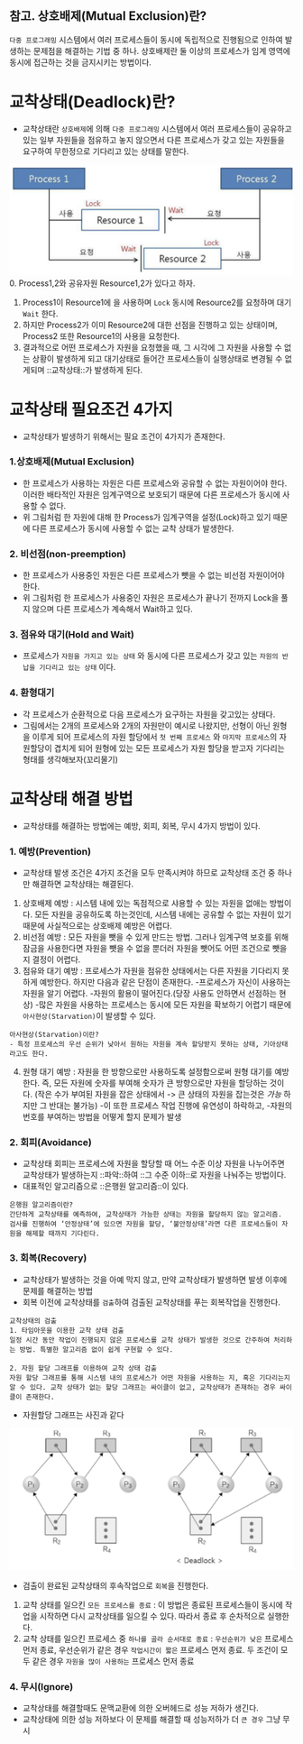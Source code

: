 ## 참고. 상호배제(Mutual Exclusion)란?
`다중 프로그래밍` 시스템에서 여러 프로세스들이 동시에 독립적으로 진행됨으로 인하여 발생하는 문제점을 해결하는 기법 중 하나. 상호배제란 둘 이상의 프로세스가 임계 영역에 동시에 접근하는 것을 금지시키는 방법이다.  


# 교착상태(Deadlock)란?
* 교착상태란 `상호배제`에 의해 `다중 프로그래밍` 시스템에서 여러 프로세스들이 공유하고 있는 일부 자원들을 점유하고 놓지 않으면서 다른 프로세스가 갖고 있는 자원들을 요구하여 무한정으로 기다리고 있는 상태를 말한다.

![deadlock](./images/deadlock1.png)
0. Process1,2와 공유자원 Resource1,2가 있다고 하자.
1. Process1이 Resource1에 을 사용하며 `Lock` 동시에 Resource2를 요청하며 대기 `Wait` 한다.
2. 하지만 Process2가 이미 Resource2에 대한 선점을 진행하고 있는 상태이며, Process2 또한 Resource1의 사용을 요청한다.
3. 결과적으로 어떤 프로세스가 자원을 요청했을 때, 그 시각에 그 자원을 사용할 수 없는 상황이 발생하게 되고 대기상태로 들어간 프로세스들이 실행상태로 변경될 수 없게되며 ::교착상태::가 발생하게 된다.


# 교착상태 필요조건 4가지
* 교착상태가 발생하기 위해서는 필요 조건이 4가지가 존재한다.

### 1.상호배제(Mutual Exclusion)
* 한 프로세스가 사용하는 자원은 다른 프로세스와 공유할 수 없는 자원이어야 한다. 이러한 배타적인 자원은 임계구역으로 보호되기 때문에 다른 프로세스가 동시에 사용할 수 없다.
* 위 그림처럼 한 자원에 대해 한 Process가 임계구역을 설정(Lock)하고 있기 때문에 다른 프로세스가 동시에 사용할 수 없는 교착 상태가 발생한다.

### 2. 비선점(non-preemption)
* 한 프로세스가 사용중인 자원은 다른 프로세스가 뺏을 수 없는 비선점 자원이어야 한다.
* 위 그림처럼 한 프로세스가 사용중인 자원은 프로세스가 끝나기 전까지 Lock을 풀지 않으며 다른 프로세스가 계속해서 Wait하고 있다.

### 3. 점유와 대기(Hold and Wait)
* 프로세스가 `자원을 가지고 있는 상태` 와 동시에 다른 프로세스가 갖고 있는 `자원의 반납을 기다리고 있는 상태` 이다.

### 4. 환형대기
* 각 프로세스가 순환적으로 다음 프로세스가 요구하는 자원을 갖고있는 상태다.
* 그림에서는 2개의 프로세스와 2개의 자원만이 예시로 나왔지만, 선형이 아닌 원형을 이루게 되어 프로세스의 자원 할당에서 `첫 번째 프로세스` 와 `마지막 프로세스`의 자원할당이 겹치게 되어 원형에 있는 모든 프로세스가 자원 할당을 받고자 기다리는 형태를 생각해보자(꼬리물기)

# 교착상태 해결 방법
* 교착상태를 해결하는 방법에는 예방, 회피, 회복, 무시 4가지 방법이 있다.

### 1. 예방(Prevention)
* 교착상태 발생 조건은 4가지 조건을 모두 만족시켜야 하므로 교착상태 조건 중 하나만 해결하면 교착상태는 해결된다.

1. 상호배제 예방 : 시스템 내에 있는 독점적으로 샤용할 수 있는 자원을 없애는 방법이다. 모든 자원을 공유하도록 하는것인데, 시스템 내에는 공유할 수 없는 자원이 있기 때문에 사실적으로는 상호배제 예방은 어렵다.
2. 비선점 예방 : 모든 자원을 뺏을 수 있게 만드는 방법. 그러나 임계구역 보호를 위해 잠금을 사용한다면 자원을 뺏을 수 없을 뿐더러 자원을 뺏어도 어떤 조건으로 뺏을 지 결정이 어렵다.
3. 점유와 대기 예방 : 프로세스가 자원을 점유한 상태에서는 다른 자원을 기다리지 못하게 예방한다.  하지만 다음과 같은 단점이 존재한다.
-프로세스가 자신이 사용하는 자원을 알기 어렵다.
-자원의 활용이 떨어진다.(당장 사용도 안하면서 선점하는 현상)
-많은 자원을 사용하는 프로세스는 동시에 모든 자원을 확보하기 어렵기 때문에 `아사현상(Starvation)`이 발생할 수 있다.
```
아사현상(Starvation)이란?
- 특정 프로세스의 우선 순위가 낮아서 원하는 자원을 계속 할당받지 못하는 상태, 기아상태라고도 한다.
```

4. 원형 대기 예방 : 자원을 한 방향으로만 사용하도록 설정함으로써 원형 대기를 예방한다. 즉, 모든 자원에 숫자를 부여해 숫자가 큰 방향으로만 자원을 할당하는 것이다. (작은 수가 부여된 자원을 잡은 상태에서 -> 큰 상태의 자원을 잡는것은 _가능_ 하지만 그 반대는 불가능)
-이 또한 프로세스 작업 진행에 유연성이 하락하고,
-자원의 번호를 부여하는 방법을 어떻게 할지 문제가 발생

### 2. 회피(Avoidance)
* 교착상태 회피는 프로세스에 자원을 할당할 때 어느 수준 이상 자원을 나누어주면 교착상태가 발생하는지 ::파악::하여 ::그 수준 이하::로 자원을 나눠주는 방법이다.
* 대표적인 알고리즘으로 ::은행원 알고리즘::이 있다.
```
은행원 알고리즘이란?
간단하게 교착상태를 예측하여, 교착상태가 가능한 상태는 자원을 할당하지 않는 알고리즘.
검사를 진행하여 ‘안정상태’에 있으면 자원을 할당, ‘불안정상태’라면 다른 프로세스들이 자원을 해제할 때까지 기다린다.
```

### 3. 회복(Recovery)
* 교착상태가 발생하는 것을 아예 막지 않고, 만약 교착상태가 발생하면 발생 이후에 문제를 해결하는 방법
* 회복 이전에 교착상태를 `검출`하여 검출된 교착상태를 푸는 회복작업을 진행한다.
```
교착상태의 검출
1. 타임아웃을 이용한 교착 상태 검출
일정 시간 동안 작업이 진행되지 않은 프로세스를 교착 상태가 발생한 것으로 간주하여 처리하는 방법. 특별한 알고리즘 없이 쉽게 구현할 수 있다.

2. 자원 할당 그래프를 이용하여 교착 상태 검출
자원 할당 그래프를 통해 시스템 내의 프로세스가 어떤 자원을 사용하는 지, 혹은 기다리는지 알 수 있다. 교착 상태가 없는 할당 그래프는 싸이클이 없고, 교착상태가 존재하는 경우 싸이클이 존재한다.
```

* 자원할당 그래프는 사진과 같다

![자원할당 그래프](./images/deadlock2.png)

* 검출이 완료된 교착상태의 후속작업으로 `회복`을 진행한다.
1. 교착 상태를 일으킨 `모든 프로세스를 종료` : 이 방법은 종료된 프로세스들이 동시에 작업을 시작하면 다시 교착상태를 일으킬 수 있다. 따라서 종료 후 순차적으로 실행한다.
2. 교착 상태를 일으킨 프로세스 중 `하나를 골라 순서대로 종료` : `우선순위가 낮은` 프로세스 먼저 종료, 우선순위가 같은 경우 `작업시간이 짧은` 프로세스 먼저 종료. 두 조건이 모두 같은 경우 `자원을 많이 사용하는` 프로세스 먼저 종료

### 4. 무시(Ignore)
* 교착상태를 해결할때도 문맥교환에 의한 오버헤드로 성능 저하가 생긴다.
* 교착상태에 의한 성능 저하보다 이 문제를 해결할 때 성능저하가 더 `큰 경우` 그냥 무시

